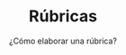---
title: Rúbricas
subtitle: ¿Cómo elaborar una rúbrica?
summary: "¿Cómo elaborar una rúbrica?"
tags:
- evaluación
categories:
weight: 30

image:
  preview_only: true

_build:  
  render: never

# Optional external URL for project (replaces project detail page).
external_link: "https://fisiquimicamente.com/recursos-fisica-quimica/formacion-profesorado/master/aprendizaje/rubricas"
---